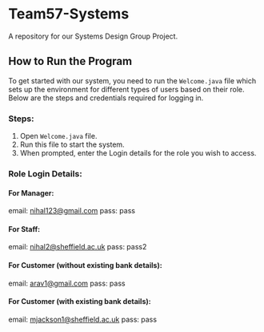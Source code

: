 # Team57-Systems
A repository for our Systems Design Group Project.

## How to Run the Program
To get started with our system, you need to run the `Welcome.java` file which sets up the environment for different types of users based on their role. Below are the steps and credentials required for logging in.

### Steps:
1. Open `Welcome.java` file.
2. Run this file to start the system.
3. When prompted, enter the Login details for the role you wish to access.

### Role Login Details:

#### For Manager:
email: nihal123@gmail.com
pass: pass

#### For Staff:
email: nihal2@sheffield.ac.uk
pass: pass2

#### For Customer (without existing bank details):
email: arav1@gmail.com
pass: pass

#### For Customer (with existing bank details):
email: mjackson1@sheffield.ac.uk
pass: pass